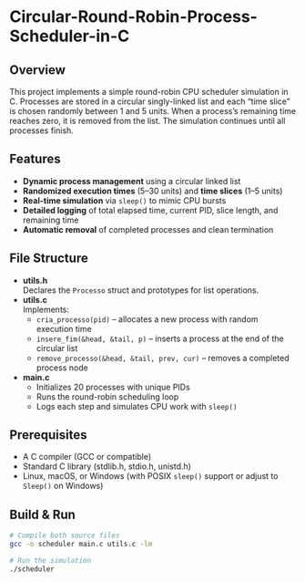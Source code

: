 ﻿# Circular-Round-Robin-Process-Scheduler-in-C

 ## Overview
This project implements a simple round-robin CPU scheduler simulation in C. Processes are stored in a circular singly-linked list and each “time slice” is chosen randomly between 1 and 5 units. When a process’s remaining time reaches zero, it is removed from the list. The simulation continues until all processes finish.

## Features
- **Dynamic process management** using a circular linked list
- **Randomized execution times** (5–30 units) and **time slices** (1–5 units)
- **Real-time simulation** via `sleep()` to mimic CPU bursts
- **Detailed logging** of total elapsed time, current PID, slice length, and remaining time
- **Automatic removal** of completed processes and clean termination

## File Structure
- **utils.h**  
  Declares the `Processo` struct and prototypes for list operations.
- **utils.c**  
  Implements:
  - `cria_processo(pid)` – allocates a new process with random execution time  
  - `insere_fim(&head, &tail, p)` – inserts a process at the end of the circular list  
  - `remove_processo(&head, &tail, prev, cur)` – removes a completed process node
- **main.c**  
  - Initializes 20 processes with unique PIDs  
  - Runs the round-robin scheduling loop  
  - Logs each step and simulates CPU work with `sleep()`  

## Prerequisites
- A C compiler (GCC or compatible)
- Standard C library (stdlib.h, stdio.h, unistd.h)
- Linux, macOS, or Windows (with POSIX `sleep()` support or adjust to `Sleep()` on Windows)

## Build & Run

```bash
# Compile both source files
gcc -o scheduler main.c utils.c -lm

# Run the simulation
./scheduler

